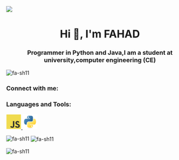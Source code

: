 <img src="https://cdn.pixabay.com/photo/2021/09/03/1500/100/mountain-6596074_1280.jpg" width="100px">
<h1 align="center">Hi 👋, I'm FAHAD</h1>
<h3 align="center">Programmer in Python and Java,I am a student at university,computer engineering (CE)</h3>

<p align="left"> <img src="https://komarev.com/ghpvc/?username=fa-sh11&label=Profile%20views&color=0e75b6&style=flat" alt="fa-sh11" /> </p>

<h3 align="left">Connect with me:</h3>
<p align="left">
</p>

<h3 align="left">Languages and Tools:</h3>
<p align="left"> <a href="https://developer.mozilla.org/en-US/docs/Web/JavaScript" target="_blank" rel="noreferrer"> <img src="https://raw.githubusercontent.com/devicons/devicon/master/icons/javascript/javascript-original.svg" alt="javascript" width="40" height="40"/> </a> <a href="https://www.python.org" target="_blank" rel="noreferrer"> <img src="https://raw.githubusercontent.com/devicons/devicon/master/icons/python/python-original.svg" alt="python" width="40" height="40"/> </a> </p>

<p><img align="left" src="https://github-readme-stats.vercel.app/api/top-langs?username=fa-sh11&show_icons=true&locale=en&layout=compact" alt="fa-sh11" /></p>

<p>&nbsp;<img align="center" src="https://github-readme-stats.vercel.app/api?username=fa-sh11&show_icons=true&locale=en" alt="fa-sh11" /></p>

<p><img align="center" src="https://github-readme-streak-stats.herokuapp.com/?user=fa-sh11&" alt="fa-sh11" /></p>
